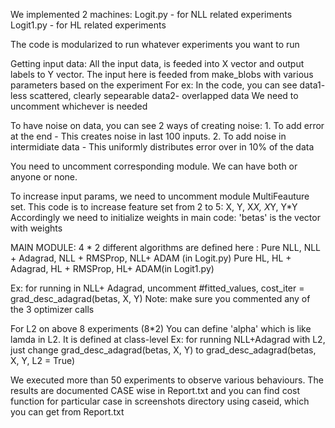 We implemented 2 machines:
Logit.py - for NLL related experiments
Logit1.py - for HL related experiments

The code is modularized to run whatever experiments you want to run

Getting input data:
All the input data, is feeded into X vector and output labels to Y vector.
The input here is feeded from make_blobs with various parameters based on the experiment
For ex:
  In the code, you can see 
    data1- less scattered, clearly sepearable
    data2- overlapped data
  We need to uncomment whichever is needed

To have noise on data, you can see 2 ways of creating noise:
	1. To add error at the end - This creates noise in last 100 inputs.
	2. To add noise in intermidiate data - This uniformly distributes error over in 10% of the data

You need to uncomment corresponding module. We can have both or anyone or none.

To increase input params, we need to uncomment module MultiFeauture set.
	This code is to increase feature set from 2 to 5: X, Y, X*X, X*Y, Y*Y
	Accordingly we need to initialize weights in main code: 'betas' is the vector with weights

MAIN MODULE:
4 * 2 different algorithms are defined here : Pure NLL, NLL + Adagrad, NLL + RMSProp, NLL+ ADAM (in Logit.py)
										Pure HL, HL + Adagrad, HL + RMSProp, HL+ ADAM(in Logit1.py)

Ex: for running in NLL+ Adagrad, uncomment 
	#fitted_values, cost_iter = grad_desc_adagrad(betas, X, Y)
	Note: make sure you commented any of the 3 optimizer calls

For L2 on above 8 experiments (8*2)
You can define 'alpha' which is like lamda in L2. It is defined at class-level
Ex: for running NLL+Adagrad with L2, just change grad_desc_adagrad(betas, X, Y) to grad_desc_adagrad(betas, X, Y, L2 = True)

We executed more than 50 experiments to observe various behaviours. The results are documented CASE wise in Report.txt and you can find cost function for particular case in screenshots directory using caseid, which you can get from Report.txt
